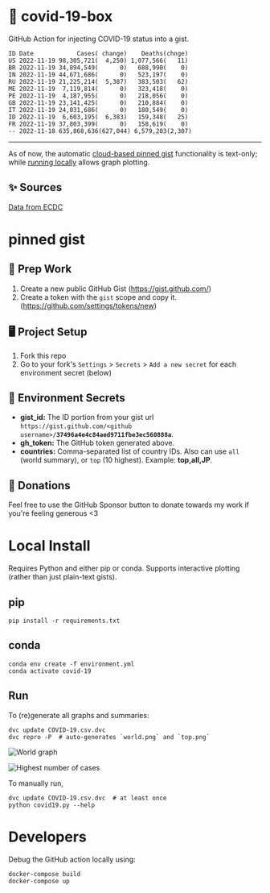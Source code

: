 # 🏥 covid-19-box

GitHub Action for injecting COVID-19 status into a gist.

```
ID Date            Cases( change)    Deaths(chnge)
US 2022-11-19 98,305,721(  4,250) 1,077,566(   11)
BR 2022-11-19 34,894,549(      0)   688,990(    0)
IN 2022-11-19 44,671,686(      0)   523,197(    0)
RU 2022-11-19 21,225,214(  5,387)   383,503(   62)
ME 2022-11-19  7,119,814(      0)   323,418(    0)
PE 2022-11-19  4,187,955(      0)   218,056(    0)
GB 2022-11-19 23,141,425(      0)   210,884(    0)
IT 2022-11-19 24,031,686(      0)   180,549(    0)
ID 2022-11-19  6,603,195(  6,383)   159,348(   25)
FR 2022-11-19 37,803,399(      0)   158,619(    0)
-- 2022-11-18 635,868,636(627,044) 6,579,203(2,307)
```

---

As of now, the automatic [cloud-based pinned gist](#pinned-gist) functionality is text-only;
while [running locally](#local-install) allows graph plotting.

## ✨ Sources

[Data from ECDC](https://www.ecdc.europa.eu/en/publications-data/download-todays-data-geographic-distribution-covid-19-cases-worldwide)

# pinned gist

## 🎒 Prep Work
1. Create a new public GitHub Gist (https://gist.github.com/)
1. Create a token with the `gist` scope and copy it. (https://github.com/settings/tokens/new)

## 🖥 Project Setup
1. Fork this repo
1. Go to your fork's `Settings` > `Secrets` > `Add a new secret` for each environment secret (below)

## 🤫 Environment Secrets
- **gist_id:** The ID portion from your gist url `https://gist.github.com/<github username>/`**`37496a4e4c84aed9711fbe3ec560888a`**.
- **gh_token:** The GitHub token generated above.
- **countries:** Comma-separated list of country IDs. Also can use `all` (world summary), or `top` (10 highest). Example: **top,all,JP**.

## 💸 Donations

Feel free to use the GitHub Sponsor button to donate towards my work if you're feeling generous <3

# Local Install

Requires Python and either pip or conda. Supports interactive plotting (rather than just plain-text gists).

## pip

```
pip install -r requirements.txt
```

## conda

```
conda env create -f environment.yml
conda activate covid-19
```

## Run

To (re)generate all graphs and summaries:

```
dvc update COVID-19.csv.dvc
dvc repro -P  # auto-generates `world.png` and `top.png`
```

![World graph](world.png)

![Highest number of cases](top.png)

To manually run,

```
dvc update COVID-19.csv.dvc  # at least once
python covid19.py --help
```

# Developers

Debug the GitHub action locally using:

```
docker-compose build
docker-compose up
```
